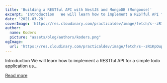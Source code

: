 ```yaml
---
title: 'Building a RESTful API with NestJS and MongoDB (Mongoose)'
excerpt: 'Introduction   We will learn how to implement a RESTful API for a simple todo application us...'
date: '2021-03-28'
coverImage: 'https://res.cloudinary.com/practicaldev/image/fetch/s--zR1KpOup--/c_imagga_scale,f_auto,fl_progressive,h_420,q_auto,w_1000/https://dev-to-uploads.s3.amazonaws.com/uploads/articles/ztkksmaz7n6tfvssm30g.png'
author:
  name: Koders
  picture: "assets/blog/authors/koders.png"
ogImage:
  url: 'https://res.cloudinary.com/practicaldev/image/fetch/s--zR1KpOup--/c_imagga_scale,f_auto,fl_progressive,h_420,q_auto,w_1000/https://dev-to-uploads.s3.amazonaws.com/uploads/articles/ztkksmaz7n6tfvssm30g.png'
---
```


Introduction   We will learn how to implement a RESTful API for a simple todo application us...

[Read more](https://dev.to/carlomigueldy/building-a-restful-api-with-nestjs-and-mongodb-mongoose-2165)

